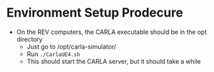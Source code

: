 # Environment Setup Prodecure

- On the REV computers, the CARLA executable should be in the opt directory
    - Just go to /opt/carla-simulator/
    - Run ```./CarlaUE4.sh```
    - This should start the CARLA server, but it should take a while
